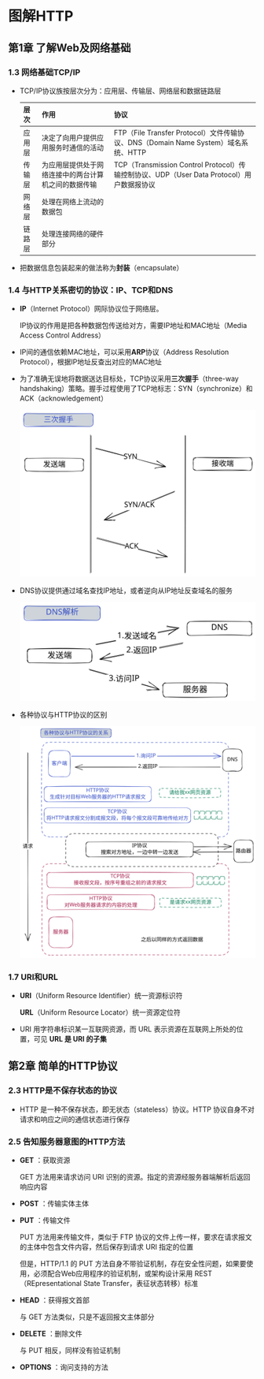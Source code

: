 # 图解HTTP

## 第1章 了解Web及网络基础

### 1.3 网络基础TCP/IP

- TCP/IP协议族按层次分为：应用层、传输层、网络层和数据链路层

  | 层次   | 作用                                                 | 协议                                                         |
  | ------ | ---------------------------------------------------- | ------------------------------------------------------------ |
  | 应用层 | 决定了向用户提供应用服务时通信的活动                 | FTP（File Transfer Protocol）文件传输协议、DNS（Domain Name System）域名系统、HTTP |
  | 传输层 | 为应用层提供处于网络连接中的两台计算机之间的数据传输 | TCP（Transmission Control Protocol）传输控制协议、UDP（User Data Protocol）用户数据报协议 |
  | 网络层 | 处理在网络上流动的数据包                             |                                                              |
  | 链路层 | 处理连接网络的硬件部分                               |                                                              |

- 把数据信息包装起来的做法称为**封装**（encapsulate）

### 1.4  与HTTP关系密切的协议：IP、TCP和DNS

- **IP**（Internet Protocol）网际协议位于网络层。

  IP协议的作用是把各种数据包传送给对方，需要IP地址和MAC地址（Media Access Control Address）

- IP间的通信依赖MAC地址，可以采用**ARP**协议（Address Resolution Protocol），根据IP地址反查出对应的MAC地址

- 为了准确无误地将数据送达目标处，TCP协议采用**三次握手**（three-way handshaking）策略。握手过程使用了TCP地标志：SYN（synchronize）和ACK（acknowledgement）

  ![](./img1-4.svg)

- DNS协议提供通过域名查找IP地址，或者逆向从IP地址反查域名的服务

  ![](./img1-5.svg)

- 各种协议与HTTP协议的区别

  ![](./img1-6.svg)

### 1.7 URI和URL

- **URI**（Uniform Resource Identifier）统一资源标识符

  **URL**（Uniform Resource Locator）统一资源定位符

- URI 用字符串标识某一互联网资源，而 URL 表示资源在互联网上所处的位置，可见 **URL 是 URI 的子集**

## 第2章 简单的HTTP协议

### 2.3 HTTP是不保存状态的协议

- HTTP 是一种不保存状态，即无状态（stateless）协议。HTTP 协议自身不对请求和响应之间的通信状态进行保存

### 2.5 告知服务器意图的HTTP方法

- **GET** ：获取资源

  GET 方法用来请求访问 URI 识别的资源。指定的资源经服务器端解析后返回响应内容

- **POST** ：传输实体主体

- **PUT** ：传输文件

  PUT 方法用来传输文件，类似于 FTP 协议的文件上传一样，要求在请求报文的主体中包含文件内容，然后保存到请求 URI 指定的位置

  但是，HTTP/1.1 的 PUT 方法自身不带验证机制，存在安全性问题，如果要使用，必须配合Web应用程序的验证机制，或架构设计采用 REST（REpresentational State Transfer，表征状态转移）标准

- **HEAD** ：获得报文首部

  与 GET 方法类似，只是不返回报文主体部分

- **DELETE** ：删除文件

  与 PUT 相反，同样没有验证机制

- **OPTIONS** ：询问支持的方法
